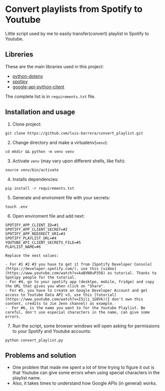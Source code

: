 # Convert playlists from Spotify to Youtube #

Little script used by me to easily transfer(convert) playlist in Spotify to Youtube.

## Libreries ##

These are the main libraries used in this project:

- [python-dotenv](https://pypi.org/project/python-dotenv/)
- [spotipy](https://spotipy.readthedocs.io/)
- [google-api-python-client](https://github.com/googleapis/google-api-python-client)

The complete list is in `requirements.txt` file.

## Installation and usage ##

1. Clone project:

```shell
git clone https://github.com/luis-barrera/convert_playlist.git
```

2. Change directory and make a virtualenv(`venv`):

```shell
cd mkdir && python -m venv venv
```

3. Activate `venv` (may vary upon different shells, like fish):

```shell
source venv/bin/activate
```

4. Installs dependencies:

```shell
pip install -r requirements.txt
```

5. Generate and enviroment file with your secrets:

```shell
touch .env
```

6. Open enviroment file and add next:

```
SPOTIFY_APP_CLIENT_ID=#1
SPOTIFY_APP_CLIENT_SECRET=#2
SPOTIFY_APP_REDIRECT_URI=#3
SPOTIFY_PLAYLIST_URL=#4
YOUTUBE_API_CLIENT_SECRETS_FILE=#5
PLAYLIST_NAME=#6
```
    
    Replace the next values:

    - For #1 #2 #3 you have to get it from [Spotify Developer Console](https://developer.spotify.com/), use this [video](https://www.youtube.com/watch?v=kaBVN8uP358) as tutorial. Thanks to Spotipy people for the tutorial.
    - For #4, go to your spotify app (desktpo, mobile, fridge) and copy the URL that gives you when click on "Share".
    - For #5, you have to create an Google Developer Account and get access to Youtube Data API v3, use this [tutorial](https://www.youtube.com/watch?v=I5ili_1G0Vk)(I don't own this content, credits to Jie Jenn channel) as example.
    -  For #6, is the name you want to for the Youtube Playlist. Be careful, don't use especial characters in the name, can give some errors.

7. Run the script, some browser windows will open asking for permissions to your Spotify and Youtube accounts:

```shell
python convert_playlist.py
```

## Problems and solution ##

- One problem that made me spent a lot of time trying to figure it out is that Youtube can give some errors when using special characters in the playlist name.
- Also, it takes times to understand how Google APIs (in general) works.
